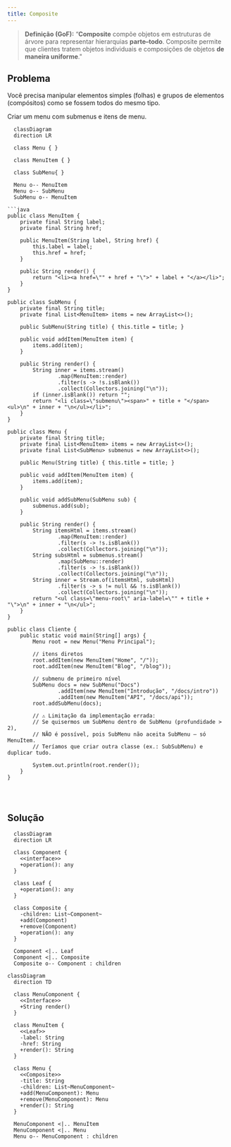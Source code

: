 ```yaml
---
title: Composite
---
```


> **Definição (GoF):** “**Composite** compõe objetos em estruturas de árvore para representar hierarquias **parte–todo**. Composite permite que clientes tratem objetos individuais e composições de objetos **de maneira uniforme**."


## Problema

Você precisa manipular elementos simples (folhas) e grupos de elementos (compósitos) como se fossem todos do mesmo tipo.

Criar um menu com submenus e itens de menu.

```mermaid
  classDiagram
  direction LR

  class Menu { }

  class MenuItem { }

  class SubMenu{ }
 
  Menu o-- MenuItem
  Menu o-- SubMenu
  SubMenu o-- MenuItem

```java
public class MenuItem {
    private final String label;
    private final String href;

    public MenuItem(String label, String href) {
        this.label = label;
        this.href = href;
    }

    public String render() {
        return "<li><a href=\"" + href + "\">" + label + "</a></li>";
    }
}

public class SubMenu {
    private final String title;
    private final List<MenuItem> items = new ArrayList<>();

    public SubMenu(String title) { this.title = title; }

    public void addItem(MenuItem item) {
        items.add(item);
    }

    public String render() {
        String inner = items.stream()
                .map(MenuItem::render)
                .filter(s -> !s.isBlank())
                .collect(Collectors.joining("\n"));
        if (inner.isBlank()) return "";
        return "<li class=\"submenu\"><span>" + title + "</span><ul>\n" + inner + "\n</ul></li>";
    }
}

public class Menu {
    private final String title;
    private final List<MenuItem> items = new ArrayList<>();
    private final List<SubMenu> submenus = new ArrayList<>();

    public Menu(String title) { this.title = title; }

    public void addItem(MenuItem item) {
        items.add(item);
    }

    public void addSubMenu(SubMenu sub) {
        submenus.add(sub);
    }

    public String render() {
        String itemsHtml = items.stream()
                .map(MenuItem::render)
                .filter(s -> !s.isBlank())
                .collect(Collectors.joining("\n"));
        String subsHtml = submenus.stream()
                .map(SubMenu::render)
                .filter(s -> !s.isBlank())
                .collect(Collectors.joining("\n"));
        String inner = Stream.of(itemsHtml, subsHtml)
                .filter(s -> s != null && !s.isBlank())
                .collect(Collectors.joining("\n"));
        return "<ul class=\"menu-root\" aria-label=\"" + title + "\">\n" + inner + "\n</ul>";
    }
}

public class Cliente {
    public static void main(String[] args) {
        Menu root = new Menu("Menu Principal");

        // itens diretos
        root.addItem(new MenuItem("Home", "/"));
        root.addItem(new MenuItem("Blog", "/blog"));

        // submenu de primeiro nível
        SubMenu docs = new SubMenu("Docs")
                .addItem(new MenuItem("Introdução", "/docs/intro"))
                .addItem(new MenuItem("API", "/docs/api"));
        root.addSubMenu(docs);

        // ⚠ Limitação da implementação errada:
        // Se quisermos um SubMenu dentro de SubMenu (profundidade > 2),
        // NÃO é possível, pois SubMenu não aceita SubMenu — só MenuItem.
        // Teríamos que criar outra classe (ex.: SubSubMenu) e duplicar tudo.

        System.out.println(root.render());
    }
}




```

## Solução

```mermaid
  classDiagram
  direction LR

  class Component {
    <<interface>>
    +operation(): any
  }

  class Leaf {
    +operation(): any
  }

  class Composite {
    -children: List~Component~
    +add(Component)
    +remove(Component)
    +operation(): any
  }

  Component <|.. Leaf
  Component <|.. Composite
  Composite o-- Component : children

```

```mermaid
classDiagram
  direction TD
  
  class MenuComponent {
    <<Interface>>
    +String render()
  }

  class MenuItem {
    <<Leaf>>
    -label: String
    -href: String
    +render(): String
  }

  class Menu {
    <<Composite>>
    -title: String
    -children: List~MenuComponent~
    +add(MenuComponent): Menu
    +remove(MenuComponent): Menu
    +render(): String
  }

  MenuComponent <|.. MenuItem
  MenuComponent <|.. Menu
  Menu o-- MenuComponent : children

```
